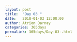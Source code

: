 ```yaml
---
layout: post  
title:  "Day 03 "  
date:   2018-01-03 12:00:00  
author: Atrion Darnay  
categories: 365days
permalink: 365days/Day-03-.html  
---
```

